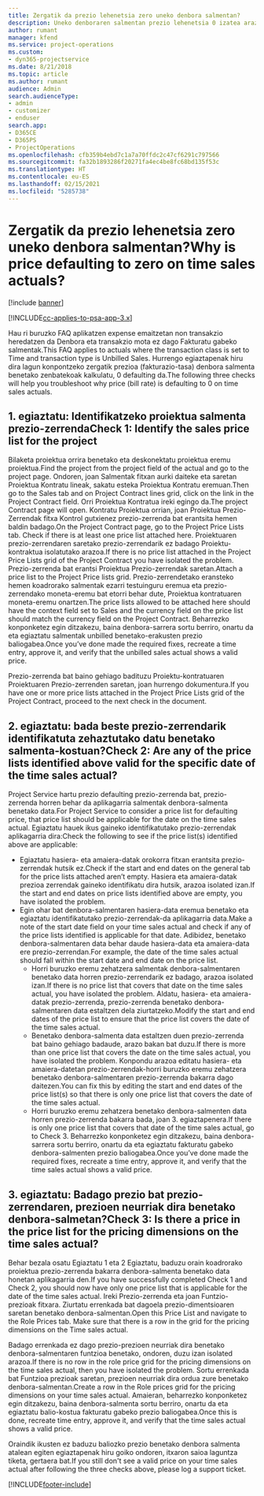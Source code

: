 ```yaml
---
title: Zergatik da prezio lehenetsia zero uneko denbora salmentan?
description: Uneko denboraren salmentan prezio lehenetsia 0 izatea arazoa konpontzeko.
author: rumant
manager: kfend
ms.service: project-operations
ms.custom:
- dyn365-projectservice
ms.date: 8/21/2018
ms.topic: article
ms.author: rumant
audience: Admin
search.audienceType:
- admin
- customizer
- enduser
search.app:
- D365CE
- D365PS
- ProjectOperations
ms.openlocfilehash: cfb359b4ebd7c1a7a70ffdc2c47cf6291c797566
ms.sourcegitcommit: fa32b1893286f20271fa4ec4be8fc68bd135f53c
ms.translationtype: HT
ms.contentlocale: eu-ES
ms.lasthandoff: 02/15/2021
ms.locfileid: "5285738"
---
```

# <a name="why-is-price-defaulting-to-zero-on-time-sales-actuals"></a><span data-ttu-id="c68d0-103">Zergatik da prezio lehenetsia zero uneko denbora salmentan?</span><span class="sxs-lookup"><span data-stu-id="c68d0-103">Why is price defaulting to zero on time sales actuals?</span></span>

[!include [banner](../includes/psa-now-project-operations.md)]

[!INCLUDE[cc-applies-to-psa-app-3.x](../includes/cc-applies-to-psa-app-3x.md)]

<span data-ttu-id="c68d0-104">Hau ri buruzko FAQ aplikatzen expense emaitzetan non transakzio heredatzen da Denbora eta transakzio mota ez dago Fakturatu gabeko salmentak.</span><span class="sxs-lookup"><span data-stu-id="c68d0-104">This FAQ applies to actuals where the transaction class is set to Time and transaction type is Unbilled Sales.</span></span> <span data-ttu-id="c68d0-105">Hurrengo egiaztapenak hiru dira lagun konpontzeko zergatik prezioa (fakturazio-tasa) denbora salmenta benetako zenbatekoak kalkulatu, 0 defaulting da.</span><span class="sxs-lookup"><span data-stu-id="c68d0-105">The following three checks will help you troubleshoot why price (bill rate) is defaulting to 0 on time sales actuals.</span></span>

## <a name="check-1-identify-the-sales-price-list-for-the-project"></a><span data-ttu-id="c68d0-106">1. egiaztatu: Identifikatzeko proiektua salmenta prezio-zerrenda</span><span class="sxs-lookup"><span data-stu-id="c68d0-106">Check 1: Identify the sales price list for the project</span></span>

<span data-ttu-id="c68d0-107">Bilaketa proiektua orrira benetako eta deskonektatu proiektua eremu proiektua.</span><span class="sxs-lookup"><span data-stu-id="c68d0-107">Find the project from the project field of the actual and go to the project page.</span></span> <span data-ttu-id="c68d0-108">Ondoren, joan Salmentak fitxan aurki daiteke eta saretan Proiektua Kontratu lineak, sakatu esteka Proiektua Kontratu eremuan.</span><span class="sxs-lookup"><span data-stu-id="c68d0-108">Then go to the Sales tab and on Project Contract lines grid, click on the link in the Project Contract field.</span></span> <span data-ttu-id="c68d0-109">Orri Proiektua Kontratua ireki egingo da.</span><span class="sxs-lookup"><span data-stu-id="c68d0-109">The project Contract page will open.</span></span> <span data-ttu-id="c68d0-110">Kontratu Proiektua orrian, joan Proiektua Prezio-Zerrendak fitxa Kontrol gutxienez prezio-zerrenda bat erantsita hemen baldin badago.</span><span class="sxs-lookup"><span data-stu-id="c68d0-110">On the Project Contract page, go to the Project Price Lists tab. Check if there is at least one price list attached here.</span></span> <span data-ttu-id="c68d0-111">Proiektuaren prezio-zerrendaren saretako prezio-zerrendarik ez badago Proiektu-kontraktua isolatutako arazoa.</span><span class="sxs-lookup"><span data-stu-id="c68d0-111">If there is no price list attached in the Project Price Lists grid of the Project Contract you have isolated the problem.</span></span> <span data-ttu-id="c68d0-112">Prezio-zerrenda bat erantsi Proiektua Prezio-zerrendak saretan.</span><span class="sxs-lookup"><span data-stu-id="c68d0-112">Attach a price list to the Project Price lists grid.</span></span> <span data-ttu-id="c68d0-113">Prezio-zerrendetako eransteko hemen koadrorako salmentak ezarri testuinguru eremua eta prezio-zerrendako moneta-eremu bat etorri behar dute, Proiektua kontratuaren moneta-eremu onartzen.</span><span class="sxs-lookup"><span data-stu-id="c68d0-113">The price lists allowed to be attached here should have the context field set to Sales and the currency field on the price list should match the currency field on the Project Contract.</span></span> <span data-ttu-id="c68d0-114">Beharrezko konponketez egin ditzakezu, baina denbora-sarrera sortu berriro, onartu da eta egiaztatu salmentak unbilled benetako-erakusten prezio baliogabea.</span><span class="sxs-lookup"><span data-stu-id="c68d0-114">Once you’ve done made the required fixes, recreate a time entry, approve it, and verify that the unbilled sales actual shows a valid price.</span></span> 

<span data-ttu-id="c68d0-115">Prezio-zerrenda bat baino gehiago badituzu Proiektu-kontratuaren Proiektuaren Prezio-zerrenden saretan, joan hurrengo dokumentura.</span><span class="sxs-lookup"><span data-stu-id="c68d0-115">If you have one or more price lists attached in the Project Price Lists grid of the Project Contract, proceed to the next check in the document.</span></span>

## <a name="check-2-are-any-of-the-price-lists-identified-above-valid-for-the-specific-date-of-the-time-sales-actual"></a><span data-ttu-id="c68d0-116">2. egiaztatu: bada beste prezio-zerrendarik identifikatuta zehaztutako datu benetako salmenta-kostuan?</span><span class="sxs-lookup"><span data-stu-id="c68d0-116">Check 2: Are any of the price lists identified above valid for the specific date of the time sales actual?</span></span>

<span data-ttu-id="c68d0-117">Project Service hartu prezio defaulting prezio-zerrenda bat, prezio-zerrenda horren behar da aplikagarria salmentak denbora-salmenta benetako data.</span><span class="sxs-lookup"><span data-stu-id="c68d0-117">For Project Service to consider a price list for defaulting price, that price list should be applicable for the date on the time sales actual.</span></span> <span data-ttu-id="c68d0-118">Egiaztatu hauek ikus gaineko identifikatutako prezio-zerrendak aplikagarria dira:</span><span class="sxs-lookup"><span data-stu-id="c68d0-118">Check the following to see if the price list(s) identified above are applicable:</span></span>
- <span data-ttu-id="c68d0-119">Egiaztatu hasiera- eta amaiera-datak orokorra fitxan erantsita prezio-zerrendak hutsik ez.</span><span class="sxs-lookup"><span data-stu-id="c68d0-119">Check if the start and end dates on the general tab for the price lists attached aren’t empty.</span></span> <span data-ttu-id="c68d0-120">Hasiera eta amaiera-datak prezioa zerrendak gaineko identifikatu dira hutsik, arazoa isolated izan.</span><span class="sxs-lookup"><span data-stu-id="c68d0-120">If the start and end dates on price lists identified above are empty, you have isolated the problem.</span></span> 
- <span data-ttu-id="c68d0-121">Egin ohar bat denbora-salmentaren hasiera-data eremua benetako eta egiaztatu identifikatutako prezio-zerrendak-da aplikagarria data.</span><span class="sxs-lookup"><span data-stu-id="c68d0-121">Make a note of the start date field on your time sales actual and check if any of the price lists identified is applicable for that date.</span></span> <span data-ttu-id="c68d0-122">Adibidez, benetako denbora-salmentaren data behar daude hasiera-data eta amaiera-data ere prezio-zerrendan.</span><span class="sxs-lookup"><span data-stu-id="c68d0-122">For example, the date of the time sales actual should fall within the start date and end date on the price list.</span></span> 
    - <span data-ttu-id="c68d0-123">Horri buruzko eremu zehatzera salmentak denbora-salmentaren benetako data horren prezio-zerrendarik ez badago, arazoa isolated izan.</span><span class="sxs-lookup"><span data-stu-id="c68d0-123">If there is no price list that covers that date on the time sales actual, you have isolated the problem.</span></span> <span data-ttu-id="c68d0-124">Aldatu, hasiera- eta amaiera-datak prezio-zerrenda, prezio-zerrenda benetako denbora-salmentaren data estaltzen dela ziurtatzeko.</span><span class="sxs-lookup"><span data-stu-id="c68d0-124">Modify the start and end dates of the price list to ensure that the price list covers the date of the time sales actual.</span></span> 
    - <span data-ttu-id="c68d0-125">Benetako denbora-salmenta data estaltzen duen prezio-zerrenda bat baino gehiago badaude, arazo bakan bat duzu.</span><span class="sxs-lookup"><span data-stu-id="c68d0-125">If there is more than one price list that covers the date on the time sales actual, you have isolated the problem.</span></span> <span data-ttu-id="c68d0-126">Konpondu arazoa editatu hasiera- eta amaiera-datetan prezio-zerrendak-horri buruzko eremu zehatzera benetako denbora-salmentaren prezio-zerrenda bakarra dago daitezen.</span><span class="sxs-lookup"><span data-stu-id="c68d0-126">You can fix this by editing the start and end dates of the price list(s) so that there is only one price list that covers the date of the time sales actual.</span></span> 
    - <span data-ttu-id="c68d0-127">Horri buruzko eremu zehatzera benetako denbora-salmenten data horren prezio-zerrenda bakarra bada, joan 3. egiaztapenera.</span><span class="sxs-lookup"><span data-stu-id="c68d0-127">If there is only one price list that covers that date of the time sales actual, go to Check 3.</span></span>
<span data-ttu-id="c68d0-128">Beharrezko konponketez egin ditzakezu, baina denbora-sarrera sortu berriro, onartu da eta egiaztatu fakturatu gabeko denbora-salmenten prezio baliogabea.</span><span class="sxs-lookup"><span data-stu-id="c68d0-128">Once you’ve done made the required fixes, recreate a time entry, approve it, and verify that the time sales actual shows a valid price.</span></span>

## <a name="check-3-is-there-a-price-in-the-price-list-for-the-pricing-dimensions-on-the-time-sales-actual"></a><span data-ttu-id="c68d0-129">3. egiaztatu: Badago prezio bat prezio-zerrendaren, prezioen neurriak dira benetako denbora-salmetan?</span><span class="sxs-lookup"><span data-stu-id="c68d0-129">Check 3: Is there a price in the price list for the pricing dimensions on the time sales actual?</span></span>

<span data-ttu-id="c68d0-130">Behar bezala osatu Egiaztatu 1 eta 2 Egiaztatu, baduzu orain koadrorako proiektua prezio-zerrenda bakarra denbora-salmenta benetako data honetan aplikagarria den.</span><span class="sxs-lookup"><span data-stu-id="c68d0-130">If you have successfully completed Check 1 and Check 2, you should now have only one price list that is applicable for the date of the time sales actual.</span></span> <span data-ttu-id="c68d0-131">Ireki Prezio-zerrenda eta joan Funtzio-prezioak fitxara. Ziurtatu errenkada bat dagoela prezio-dimentsioaren saretan benetako denbora-salmentan.</span><span class="sxs-lookup"><span data-stu-id="c68d0-131">Open this Price List and navigate to the Role Prices tab. Make sure that there is a row in the grid for the pricing dimensions on the Time sales actual.</span></span>

<span data-ttu-id="c68d0-132">Badago errenkada ez dago prezio-prezioen neurriak dira benetako denbora-salmentaren funtzioa benetako, ondoren, duzu izan isolated arazoa.</span><span class="sxs-lookup"><span data-stu-id="c68d0-132">If there is no row in the role price grid for the pricing dimensions on the time sales actual, then you have isolated the problem.</span></span> <span data-ttu-id="c68d0-133">Sortu errenkada bat Funtzioa prezioak saretan, prezioen neurriak dira ordua zure benetako denbora-salmentan.</span><span class="sxs-lookup"><span data-stu-id="c68d0-133">Create a row in the Role prices grid for the pricing dimensions on your time sales actual.</span></span> <span data-ttu-id="c68d0-134">Amaieran, beharrezko konponketez egin ditzakezu, baina denbora-salmenta sortu berriro, onartu da eta egiaztatu balio-kostua fakturatu gabeko prezio baliogabea.</span><span class="sxs-lookup"><span data-stu-id="c68d0-134">Once this is done, recreate time entry, approve it, and verify that the time sales actual shows a valid price.</span></span>

<span data-ttu-id="c68d0-135">Oraindik ikusten ez baduzu baliozko prezio benetako denbora salmenta atalean egiten egiaztapenak hiru goiko ondoren, itxaron saioa laguntza tiketa, gertaera bat.</span><span class="sxs-lookup"><span data-stu-id="c68d0-135">If you still don't see a valid price on your time sales actual after following the three checks above, please log a support ticket.</span></span> 



[!INCLUDE[footer-include](../includes/footer-banner.md)]